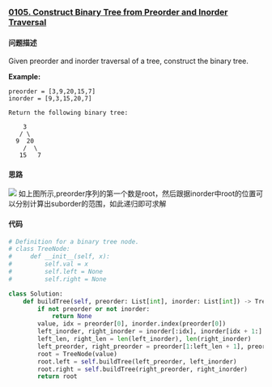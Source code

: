 ### [0105. Construct Binary Tree from Preorder and Inorder Traversal](https://leetcode-cn.com/problems/construct-binary-tree-from-preorder-and-inorder-traversal/)

#### 问题描述

Given preorder and inorder traversal of a tree, construct the binary tree.



**Example:**
```
preorder = [3,9,20,15,7]
inorder = [9,3,15,20,7]

Return the following binary tree:

    3
   / \
  9  20
    /  \
   15   7
```

#### 思路

![](http://markdown.diobrando0825.cn/2020-05-22-2061590163367_.pic.jpg)
如上图所示,preorder序列的第一个数是root，然后跟据inorder中root的位置可以分别计算出suborder的范围，如此递归即可求解

#### 代码

```python
# Definition for a binary tree node.
# class TreeNode:
#     def __init__(self, x):
#         self.val = x
#         self.left = None
#         self.right = None

class Solution:
    def buildTree(self, preorder: List[int], inorder: List[int]) -> TreeNode:
        if not preorder or not inorder:
            return None
        value, idx = preorder[0], inorder.index(preorder[0])
        left_inorder, right_inorder = inorder[:idx], inorder[idx + 1:]
        left_len, right_len = len(left_inorder), len(right_inorder)
        left_preorder, right_preorder = preorder[1:left_len + 1], preorder[left_len + 1:]
        root = TreeNode(value)
        root.left = self.buildTree(left_preorder, left_inorder)
        root.right = self.buildTree(right_preorder, right_inorder)
        return root
```